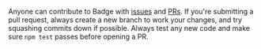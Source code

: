 Anyone can contribute to Badge with [issues](https://github.com/erickzhao/badge/issues) and [PRs](https://github.com/erickzhao/badge/pulls). If you're submitting a pull request, always create a new branch to work your changes, and try squashing commits down if possible. Always test any new code and make sure `npm test` passes before opening a PR.
